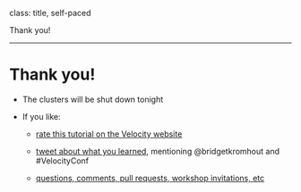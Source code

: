 class: title, self-paced

Thank you!

---

# Thank you!

- The clusters will be shut down tonight

- If you like:

  - [rate this tutorial on the Velocity website](https://conferences.oreilly.com/velocity/vl-eu/public/schedule/evaluate/71149?eval=71149)

  - [tweet about what you learned](https://twitter.com/intent/tweet?url=https%3A%2F%2Fcontainer.training&text=Learning%20k8s%20with%20@bridgetkromhout%21&hashtags=VelocityConf), mentioning @bridgetkromhout and #VelocityConf

  - [questions, comments, pull requests, workshop invitations, etc](https://github.com/jpetazzo/container.training/)


